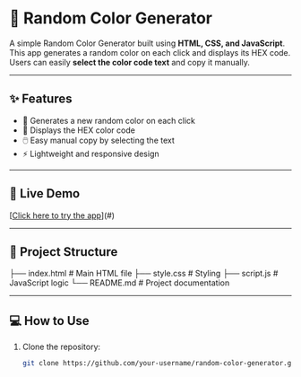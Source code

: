 # 🎨 Random Color Generator

A simple Random Color Generator built using **HTML, CSS, and JavaScript**.  
This app generates a random color on each click and displays its HEX code.  
Users can easily **select the color code text** and copy it manually.

---

## ✨ Features
- 🎨 Generates a new random color on each click  
- 🔢 Displays the HEX color code  
- 🖱️ Easy manual copy by selecting the text  
- ⚡ Lightweight and responsive design  

---

## 🚀 Live Demo
[[Click here to try the app](https://our-deepak.github.io/Random-Gradient-Generator/)](#) 

---

## 📂 Project Structure
├── index.html # Main HTML file
├── style.css # Styling
├── script.js # JavaScript logic
└── README.md # Project documentation


---

## 💻 How to Use
1. Clone the repository:
   ```bash
   git clone https://github.com/your-username/random-color-generator.git
